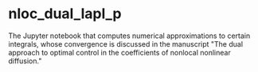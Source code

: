 # nloc_dual_lapl_p

The Jupyter notebook that computes numerical approximations to certain integrals, whose convergence is discussed in the manuscript "The dual approach to optimal control in the coefficients of nonlocal nonlinear diffusion."
